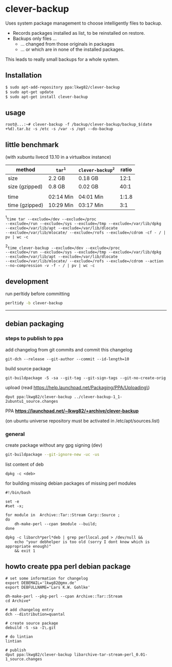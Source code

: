 clever-backup
=============

Uses system package management to choose intelligently files to backup.

-	Records packages installed as list, to be reinstalled on restore.
-	Backups only files ...
	-	... changed from those originals in packages
	-	... or which are in none of the installed packages.

This leads to really small backups for a whole system.

## Installation
```bash
$ sudo apt-add-repository ppa:lkwg82/clever-backup
$ sudo apt-get update
$ sudo apt-get install clever-backup
```

## usage
```shell
root@...:~# clever-backup -f /backup/clever-backup/backup_$(date +%d).tar.bz -s /etc -s /var -s /opt --do-backup
```

## little benchmark

(with xubuntu livecd 13.10 in a virtualbox instance)

| method | <code>tar<sup>1</sup></code> | <code>clever-backup<sup>2</sup></code> | ratio | 
| ------ | ---------------------------- | -------------------------------------- | ----- |
| size | 2.2 GB | 0.18 GB | 12:1 |
| size (gzipped) | 0.8 GB | 0.02 GB | 40:1 |
|  |  |  |  |
| time | 02:14 Min | 04:01 Min | 1:1.8 |
| time (gzipped)| 10:29 Min | 03:17 Min| 3:1|

<sup>1</sup><code>time tar --exclude=/dev --exclude=/proc --exclude=/run --exclude=/sys --exclude=/tmp --exclude=/var/lib/dpkg --exclude=/var/lib/apt --exclude=/var/lib/dlocate --exclude=/var/lib/mlocate/ --exclude=/rofs --exclude=/cdrom -cf - / &#124; pv &#124; wc -c </code>

<sup>2</sup><code>time clever-backup --exclude=/dev --exclude=/proc --exclude=/run --exclude=/sys --exclude=/tmp --exclude=/var/lib/dpkg --exclude=/var/lib/apt --exclude=/var/lib/dlocate --exclude=/var/lib/mlocate/ --exclude=/rofs --exclude=/cdrom --action --no-compression -v -f - / &#124; pv &#124; wc -c </code>


## development

run perltidy before committing

```bash
perltidy -b clever-backup
```

---

## debian packaging

### steps to publish to ppa

add changelog from git commits and commit this changelog

```
git-dch --release --git-author --commit --id-length=10
```

build source package

```
git-buildpackage -S -sa --git-tag --git-sign-tags --git-no-create-orig
```

upload (read https://help.launchpad.net/Packaging/PPA/Uploading\)

```
dput ppa:lkwg82/clever-backup ../clever-backup-1_1-2ubuntu1_source.changes
```

PPA **https://launchpad.net/~lkwg82/+archive/clever-backup**

(on ubuntu universe repository must be activated in /etc/apt/sources.list)

### general

create package without any gpg signing (dev)

```bash
git-buildpackage --git-ignore-new -uc -us
```

list content of deb

```
dpkg -c <deb>
```

for building missing debian packages of missing perl modules

```
#!/bin/bash

set -e
#set -x;

for module in  Archive::Tar::Stream Carp::Source ;
do
	dh-make-perl --cpan $module --build;
done

dpkg -c libarch*perl*deb | grep perllocal.pod > /dev/null &&
	echo "your debhelper is too old (sorry I dont know which is appropriate enough)"
	&& exit 1
```



## howto create ppa perl debian package

```
# set some information for changelog
export DEBEMAIL='lkwg82@gmx.de'
export DEBFULLNAME='Lars K.W. Gohlke'

dh-make-perl --pkg-perl --cpan Archive::Tar::Stream
cd Archive*

# add changelog entry
dch --distribution=quantal

# create source package
debuild -S -sa -I\.git

# do lintian
lintian

# publish
dput ppa:lkwg82/clever-backup libarchive-tar-stream-perl_0.01-1_source.changes
```
